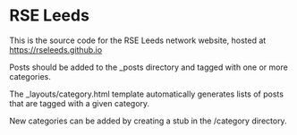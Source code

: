 # RSE Leeds
This is the source code for the RSE Leeds network website, hosted at https://rseleeds.github.io

Posts should be added to the _posts directory and tagged with one or more categories. 

The _layouts/category.html template automatically generates lists of posts
that are tagged with a given category.

New categories can be added by creating a stub in the /category directory.

